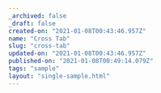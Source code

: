 ```yaml
---
_archived: false
_draft: false
created-on: "2021-01-08T00:43:46.957Z"
name: "Cross Tab"
slug: "cross-tab"
updated-on: "2021-01-08T00:43:46.957Z"
published-on: "2021-01-08T00:49:14.079Z"
tags: "sample"
layout: "single-sample.html"
---
```



